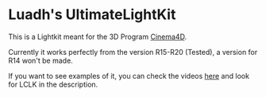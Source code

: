 # Luadh's UltimateLightKit

This is a Lightkit meant for the 3D Program [Cinema4D](https://www.maxon.net/en-us/products/cinema-4d/overview/).

Currently it works perfectly from the version R15-R20 (Tested), a version for R14 won't be made.

If you want to see examples of it, you can check the videos [here](https://www.youtube.com/channel/UCPms3Kn5CXgcyB-cL_Lx_5w) and look for LCLK in the description.
